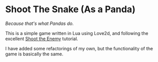 # Shoot The Snake (As a Panda)

_Because that's what Pandas do._

This is a simple game written in Lua using Love2d, and following the
excellent [Shoot the Enemy](http://sheepolution.com/learn/book/14) tutorial.

I have added some refactorings of my own, but the functionality of the game
is basically the same.
